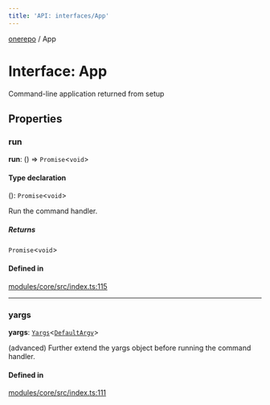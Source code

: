 ```yaml
---
title: 'API: interfaces/App'
---
```


<!--
Do not modify!
Changes to this file will automatically be overwritten from source.

To make changes, modify typedoc comments in the source files.
-->

[onerepo](/docs/core/api/public/) / App

# Interface: App

Command-line application returned from setup

## Properties

### run

**run**: () => `Promise`<`void`\>

#### Type declaration

(): `Promise`<`void`\>

Run the command handler.

##### Returns

`Promise`<`void`\>

#### Defined in

[modules/core/src/index.ts:115](https://github.com/paularmstrong/onerepo/blob/main/modules/core/src/index.ts#L115)

---

### yargs

**yargs**: [`Yargs`](/docs/core/api/public/#yargs)<[`DefaultArgv`](/docs/core/api/public/#defaultargv)\>

(advanced) Further extend the yargs object before running the command handler.

#### Defined in

[modules/core/src/index.ts:111](https://github.com/paularmstrong/onerepo/blob/main/modules/core/src/index.ts#L111)
